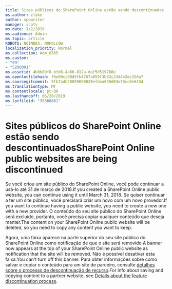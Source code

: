 ```yaml
---
title: Sites públicos do SharePoint Online estão sendo descontinuados
ms.author: clake
author: spowriter
manager: scotv
ms.date: 1/2/2019
ms.audience: Admin
ms.topic: article
ROBOTS: NOINDEX, NOFOLLOW
localization_priority: Normal
ms.collection: Adm_O365
ms.custom:
- "99"
- "5200001"
ms.assetid: 4b8b89f8-bfd8-4a60-812a-daf5d519788e
ms.openlocfilehash: f6e09cc80d5fb4767a859f3b82c23d4b2ec256a7
ms.sourcegitcommit: 5fb7a4b28859690020efdea630d03e70cc0e6334
ms.translationtype: MT
ms.contentlocale: pt-BR
ms.lasthandoff: 06/28/2019
ms.locfileid: "35368861"
---
```

# <a name="sharepoint-online-public-websites-are-being-discontinued"></a><span data-ttu-id="8aae2-102">Sites públicos do SharePoint Online estão sendo descontinuados</span><span class="sxs-lookup"><span data-stu-id="8aae2-102">SharePoint Online public websites are being discontinued</span></span>

<span data-ttu-id="8aae2-103">Se você criou um site público do SharePoint Online, você pode continuar a usá-lo até 31 de março de 2018.</span><span class="sxs-lookup"><span data-stu-id="8aae2-103">If you created a SharePoint Online public website, you can continue using it until March 31, 2018.</span></span> <span data-ttu-id="8aae2-104">Se quiser continuar a ter um site público, você precisará criar um novo com um novo provedor.</span><span class="sxs-lookup"><span data-stu-id="8aae2-104">If you want to continue having a public website, you need to create a new one with a new provider.</span></span> <span data-ttu-id="8aae2-105">O conteúdo do seu site público do SharePoint Online será excluído, portanto, você precisa copiar qualquer conteúdo que deseja manter.</span><span class="sxs-lookup"><span data-stu-id="8aae2-105">The content on your SharePoint Online public website will be deleted, so you need to copy any content you want to keep.</span></span>
  
<span data-ttu-id="8aae2-106">Agora, uma faixa aparece na parte superior do seu site público do SharePoint Online como notificação de que o site será removido.</span><span class="sxs-lookup"><span data-stu-id="8aae2-106">A banner now appears at the top of your SharePoint Online public website as notification that the site will be removed.</span></span> <span data-ttu-id="8aae2-107">Não é possível desativar esta faixa.</span><span class="sxs-lookup"><span data-stu-id="8aae2-107">You can't turn off this banner.</span></span> <span data-ttu-id="8aae2-108">Para obter informações sobre como salvar e copiar o conteúdo para um site de parceiro, consulte [detalhes sobre o processo de descontinuação de recurso](https://go.microsoft.com/fwlink/?linkid=866980).</span><span class="sxs-lookup"><span data-stu-id="8aae2-108">For info about saving and copying content to a partner website, see [Details about the feature discontinuation process](https://go.microsoft.com/fwlink/?linkid=866980).</span></span>
  